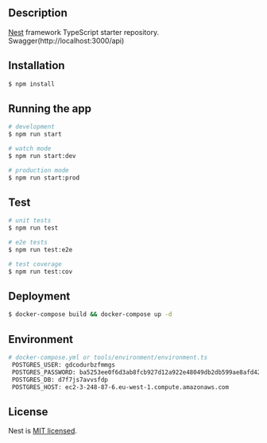 ## Description

[Nest](https://github.com/nestjs/nest) framework TypeScript starter repository.
Swagger(http://localhost:3000/api)

## Installation

```bash
$ npm install
```

## Running the app

```bash
# development
$ npm run start

# watch mode
$ npm run start:dev

# production mode
$ npm run start:prod
```

## Test

```bash
# unit tests
$ npm run test

# e2e tests
$ npm run test:e2e

# test coverage
$ npm run test:cov
```

## Deployment

```bash
$ docker-compose build && docker-compose up -d
```

## Environment

```bash
# docker-compose.yml or tools/environment/environment.ts
 POSTGRES_USER: gdcodurbzfmmgs
 POSTGRES_PASSWORD: ba5253ee0f6d3ab8fcb927d12a922e48049db2db599ae8afd4218a4059dfa42b
 POSTGRES_DB: d7f7js7avvsfdp
 POSTGRES_HOST: ec2-3-248-87-6.eu-west-1.compute.amazonaws.com

```

## License

Nest is [MIT licensed](LICENSE).
